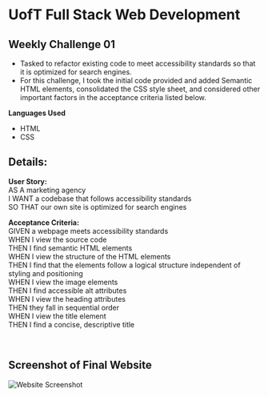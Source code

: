 # UofT Full Stack Web Development

## Weekly Challenge 01
 - Tasked to refactor existing code to meet accessibility standards so that it is optimized for search engines.
 - For this challenge, I took the initial code provided and added Semantic HTML elements, consolidated the CSS style sheet, and considered other important factors in the acceptance criteria listed below.

**Languages Used**
- HTML
- CSS

## Details:
**User Story:** <br />
AS A marketing agency <br />
I WANT a codebase that follows accessibility standards <br />
SO THAT our own site is optimized for search engines <br />

**Acceptance Criteria:** <br />
GIVEN a webpage meets accessibility standards <br />
WHEN I view the source code <br />
THEN I find semantic HTML elements <br />
WHEN I view the structure of the HTML elements <br />
THEN I find that the elements follow a logical structure independent of styling and positioning <br />
WHEN I view the image elements <br />
THEN I find accessible alt attributes <br />
WHEN I view the heading attributes <br />
THEN they fall in sequential order <br />
WHEN I view the title element <br />
THEN I find a concise, descriptive title <br />

<br />

## Screenshot of Final Website
![Website Screenshot](./assets/images/screencapture-file-C-Users-Taimur-Hasan-projects-urban-octo-telegram-index-html-2022-02-19-17_50_07.png)
